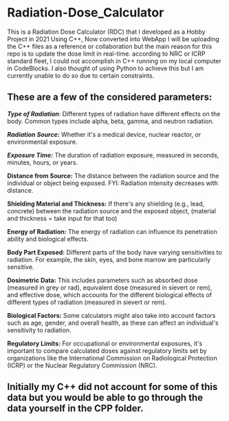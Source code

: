 # Radiation-Dose_Calculator
This is a Radiation Dose Calculator (RDC) that I developed as a Hobby Project in 2021 Using C++, Now converted into WebApp
I will be uploading the C++ files as a reference or collaboration but the main reason for this repo is to update the dose limit in real-time.
according to NRC or ICRP standard fleet, I could not accomplish in C++ running on my local computer in CodeBlocks.
I also thought of using Python to achieve this but I am currently unable to do so due to certain constraints.

## These are a few of the considered parameters:

**_Type of Radiation_**: Different types of radiation have different effects on the body. Common types include alpha, beta, gamma, and neutron radiation.

**_Radiation Source:_** Whether it's a medical device, nuclear reactor, or environmental exposure.

**_Exposure Time:_** The duration of radiation exposure, measured in seconds, minutes, hours, or years.

**Distance from Source:** The distance between the radiation source and the individual or object being exposed. FYI: Radiation intensity decreases with distance.

**Shielding Material and Thickness:** If there's any shielding (e.g., lead, concrete) between the radiation source and the exposed object, (material and thickness = take input for that too)

**Energy of Radiation:** The energy of radiation can influence its penetration ability and biological effects.

 **Body Part Exposed:** Different parts of the body have varying sensitivities to radiation. For example, the skin, eyes, and bone marrow are particularly sensitive.

 **Dosimetric Data:** This includes parameters such as absorbed dose (measured in grey or rad), equivalent dose (measured in sievert or rem), and effective dose, which accounts for the different biological effects of different types of radiation (measured in sievert or rem).

 **Biological Factors:** Some calculators might also take into account factors such as age, gender, and overall health, as these can affect an individual's sensitivity to radiation.

 **Regulatory Limits:** For occupational or environmental exposures, it's important to compare calculated doses against regulatory limits set by organizations like the International Commission on Radiological Protection (ICRP) or the Nuclear Regulatory Commission (NRC).

## Initially my C++ did not account for some of this data but you would be able to go through the data yourself in the CPP folder.

